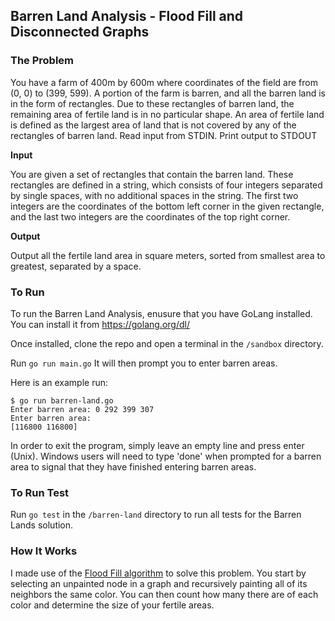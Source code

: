 ## Barren Land Analysis - Flood Fill and Disconnected Graphs

### The Problem

You have a farm of 400m by 600m where coordinates of the field are from (0, 0) to (399, 599). A portion of the farm is barren, and all the barren land is in the form of rectangles. Due to these rectangles of barren land, the remaining area of fertile land is in no particular shape. An area of fertile land is defined as the largest area of land that is not covered by any of the rectangles of barren land. 
Read input from STDIN. Print output to STDOUT 

**Input**

You are given a set of rectangles that contain the barren land. These rectangles are defined in a string, which consists of four integers separated by single spaces, with no additional spaces in the string. The first two integers are the coordinates of the bottom left corner in the given rectangle, and the last two integers are the coordinates of the top right corner. 

**Output**

Output all the fertile land area in square meters, sorted from smallest area to greatest, separated by a space. 


### To Run
To run the Barren Land Analysis, enusure that you have GoLang installed. You can install it from https://golang.org/dl/

Once installed, clone the repo and open a terminal in the ```/sandbox``` directory.

Run ```go run main.go```
It will then prompt you to enter barren areas.

Here is an example run:
```
$ go run barren-land.go
Enter barren area: 0 292 399 307
Enter barren area:
[116800 116800]
```

In order to exit the program, simply leave an empty line and press enter (Unix).
Windows users will need to type 'done' when prompted for a barren area to signal that they have finished entering barren areas.

### To Run Test
Run ```go test``` in  the ```/barren-land``` directory to run all tests for the Barren Lands solution.

### How It Works
I made use of the [Flood Fill algorithm](https://en.wikipedia.org/wiki/Flood_fill) to solve this problem.
You start by selecting an unpainted node in a graph and recursively painting all of its neighbors the same color.
You can then count how many there are of each color and determine the size of your fertile areas.
